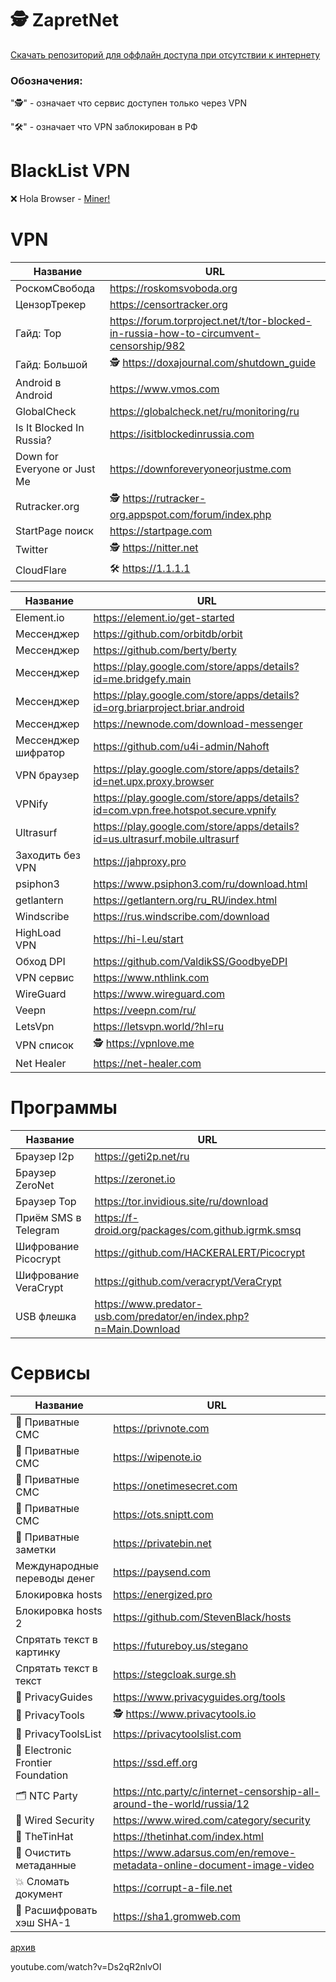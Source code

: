 # 🕵️‍ ZapretNet
[Скачать репозиторий для оффлайн доступа при отсутствии к интернету](https://github.com/jestxfot/ZapretNet/archive/refs/heads/main.zip) 

### Обозначения:
"🕵️‍" - означает что сервис доступен только через VPN

"🛠" - означает что VPN заблокирован в РФ

# BlackList VPN
❌ Hola Browser - [Miner!](https://www.virustotal.com/gui/file/58357489ac2cee4e5cc93d5f5011c9af5a20f1ddbf2021070fb9859a18e4bf03/detection)

# VPN
| Название | URL | 
| --- | --- |
| РоскомСвобода | https://roskomsvoboda.org
| ЦензорТрекер | https://censortracker.org
| Гайд: Тор | https://forum.torproject.net/t/tor-blocked-in-russia-how-to-circumvent-censorship/982
| Гайд: Большой | 🕵️‍ https://doxajournal.com/shutdown_guide
| Android в Android | https://www.vmos.com
| GlobalCheck | https://globalcheck.net/ru/monitoring/ru
| Is It Blocked In Russia? | https://isitblockedinrussia.com
| Down for Everyone or Just Me | https://downforeveryoneorjustme.com
| Rutracker.org | 🕵️‍ https://rutracker-org.appspot.com/forum/index.php
| StartPage поиск | https://startpage.com 
| Twitter | 🕵️‍ https://nitter.net
| CloudFlare | 🛠 https://1.1.1.1

| Название | URL | 
| --- | --- |
| Element.io | https://element.io/get-started
| Мессенджер | https://github.com/orbitdb/orbit
| Мессенджер | https://github.com/berty/berty
| Мессенджер | https://play.google.com/store/apps/details?id=me.bridgefy.main
| Мессенджер | https://play.google.com/store/apps/details?id=org.briarproject.briar.android
| Мессенджер | https://newnode.com/download-messenger
| Мессенджер шифратор | https://github.com/u4i-admin/Nahoft
| VPN браузер | https://play.google.com/store/apps/details?id=net.upx.proxy.browser
| VPNify | https://play.google.com/store/apps/details?id=com.vpn.free.hotspot.secure.vpnify
| Ultrasurf | https://play.google.com/store/apps/details?id=us.ultrasurf.mobile.ultrasurf
| Заходить без VPN | https://jahproxy.pro
| psiphon3 | https://www.psiphon3.com/ru/download.html
| getlantern | https://getlantern.org/ru_RU/index.html
| Windscribe | https://rus.windscribe.com/download
| HighLoad VPN | https://hi-l.eu/start
| Обход DPI | https://github.com/ValdikSS/GoodbyeDPI
| VPN сервис | https://www.nthlink.com
| WireGuard | https://www.wireguard.com
| Veepn | https://veepn.com/ru/
| LetsVpn | https://letsvpn.world/?hl=ru
| VPN список | 🕵️‍ https://vpnlove.me
| Net Healer | https://net-healer.com

# Программы
| Название | URL | 
| --- | --- |
| Браузер I2p | https://geti2p.net/ru
| Браузер ZeroNet | https://zeronet.io
| Браузер Тор | https://tor.invidious.site/ru/download
| Приём SMS в Telegram | https://f-droid.org/packages/com.github.igrmk.smsq
| Шифрование Picocrypt | https://github.com/HACKERALERT/Picocrypt
| Шифрование VeraCrypt | https://github.com/veracrypt/VeraCrypt
| USB флешка | https://www.predator-usb.com/predator/en/index.php?n=Main.Download

# Сервисы
| Название | URL | 
| --- | --- |
| 💬 Приватные СМС | https://privnote.com
| 💬 Приватные СМС | https://wipenote.io
| 💬 Приватные СМС | https://onetimesecret.com
| 💬 Приватные СМС | https://ots.sniptt.com
| 📝 Приватные заметки | https://privatebin.net
| Международные переводы денег | https://paysend.com
| Блокировка hosts | https://energized.pro
| Блокировка hosts 2 | https://github.com/StevenBlack/hosts
| Спрятать текст в картинку | https://futureboy.us/stegano
| Спрятать текст в текст | https://stegcloak.surge.sh
| 🔐 PrivacyGuides | https://www.privacyguides.org/tools
| 🔐 PrivacyTools | 🕵️‍ https://www.privacytools.io
| 🔐 PrivacyToolsList | https://privacytoolslist.com
| 🔐 Electronic Frontier Foundation | https://ssd.eff.org
| 🗂 NTC Party | https://ntc.party/c/internet-censorship-all-around-the-world/russia/12
| 📰 Wired Security | https://www.wired.com/category/security
| 📰 TheTinHat | https://thetinhat.com/index.html
| 🧹 Очистить метаданные | https://www.adarsus.com/en/remove-metadata-online-document-image-video
| 💥 Сломать документ | https://corrupt-a-file.net
| 🔐 Расшифровать хэш SHA-1 | https://sha1.gromweb.com


[архив](https://www.google.com/search?newwindow=1&client=ms-android-huawei&sxsrf=APq-WBtb39ELR0WIfWuTG2PGj9E6of7SAw:1646724219424&q=VPNify+-+Unlimited+Fast+VPN&si=ANhW_NoJ2qnokM-_T1OcSbqtuEZwAV8ODco_30MwEyRWOUwArx4Aqw_cTIoawlpAHdMIEkDi6QIGf3bh6g7c_dZSF-yCPjNgZPr2SibLpSrh9SF3ODpMtPGuXGmoLG-FLc8DFWAKXE8sAjpSmA_rCE5m01KCdlH_ItrdatZQP_EM1lMw2c5RinJjhPCYSanvNagvIQYDB-cvu2JOkSurwFBENcUvodA2OpUT8W-YcetGkGwkDKT9Nokr0U7afKWh1Koh46aRoytmF1Mjyv-fZZpQGke21hab-kOHrkvLMBXi-gH8yqs4U06gOywKC4se26RMNTpBQsKTglf5FWf0Kk7NQwPbdHKtDw%3D%3D&sa=X&ved=2ahUKEwjEyJDh_bX2AhXGEcAKHY5OA-YQgOQBegQIFRAE&biw=424&bih=782&dpr=2.55)

youtube.com/watch?v=Ds2qR2nlvOI
